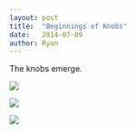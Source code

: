 ```yaml
---
layout: post
title:  "Beginnings of Knobs"
date:   2014-07-09
author: Ryan
---
```


The knobs emerge.

[![]({{site.contentloc}}/pic4-2014-07-09.png)]({{site.contentloc}}/pic4-2014-07-09.png)

[![]({{site.contentloc}}/pic2-2014-07-09.png)]({{site.contentloc}}/pic2-2014-07-09.png)

[![]({{site.contentloc}}/pic1-2014-07-09.png)]({{site.contentloc}}/pic1-2014-07-09.png)